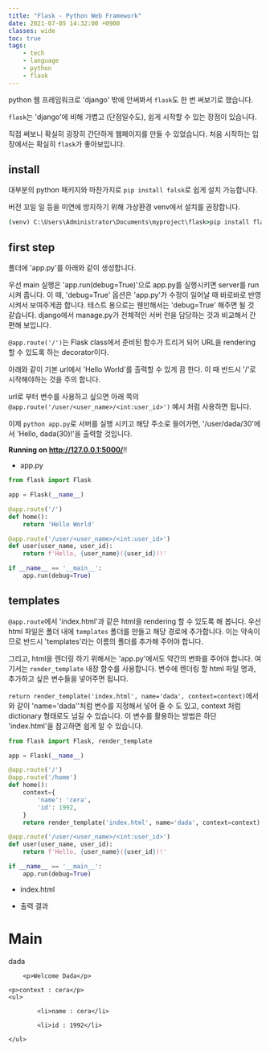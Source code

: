 ```yaml
---
title: "Flask - Python Web Framework"
date: 2021-07-05 14:32:00 +0900
classes: wide
toc: true
tags:
    - tech
    - language
    - python
    - flask
---
```


python 웹 프레임워크로 'django' 밖에 안써봐서 `flask`도 한 번 써보기로 했습니다.

`flask`는 'django'에 비해 가볍고 (단점일수도), 쉽게 시작할 수 있는 장점이 있습니다.

직접 써보니 확실히 굉장히 간단하게 웹페이지를 만들 수 있었습니다. 처음 시작하는 입장에서는 확실히 `flask`가 좋아보입니다.

## install

대부분의 python 패키지와 마찬가지로 `pip install falsk`로 쉽게 설치 가능합니다.

버전 꼬일 일 등을 미연에 방지하기 위해 가상환경 venv에서 설치를 권장합니다.

```cmd
(venv) C:\Users\Administrator\Documents\myproject\flask>pip install flask
```

## first step

폴더에 'app.py'를 아래와 같이 생성합니다.

우선 main 실행은 'app.run(debug=True)'으로 app.py를 실행시키면 server를 run 시켜 줍니다. 이 때, 'debug=True' 옵션은 'app.py'가 수정이 일어날 때 바로바로 반영 시켜서 보여주게끔 합니다. 테스트 용으로는 웬만해서는 'debug=True' 해주면 될 것 같습니다. django에서 manage.py가 전체적인 서버 런을 담당하는 것과 비교해서 간편해 보입니다.

`@app.route('/')`는 Flask class에서 준비된 함수가 트리거 되어 URL을 rendering 할 수 있도록 하는 decorator이다.

아래와 같이 기본 url에서 'Hello World'를 출력할 수 있게 끔 한다. 이 때 반드시 '/'로 시작해야하는 것을 주의 합니다.

url로 부터 변수를 사용하고 싶으면 아래 쪽의 `@app.route('/user/<user_name>/<int:user_id>')` 예시 처럼 사용하면 됩니다.

이제 `python app.py`로 서버를 실행 시키고 해당 주소로 들어가면, '/user/dada/30'에서 'Hello, dada(30)!'을 출력할 것입니다.

**Running on http://127.0.0.1:5000/**!!

- app.py

```python
from flask import Flask

app = Flask(__name__)

@app.route('/')
def home():
    return 'Hello World'

@app.route('/user/<user_name>/<int:user_id>')
def user(user_name, user_id):
    return f'Hello, {user_name}({user_id})!'

if __name__ == '__main__':
    app.run(debug=True)
```

## templates

`@app.route`에서 'index.html'과 같은 html을 rendering 할 수 있도록 해 봅니다. 우선 html 파일은 폴더 내에 `templates` 폴더를 만들고 해당 경로에 추가합니다. 이는 약속이므로 반드시 'templates'라는 이름의 폴더를 추가해 주어야 합니다.

그리고, html을 렌더링 하기 위해서는 'app.py'에서도 약간의 변화를 주어야 합니다. 여기서는 `render_template` 내장 함수를 사용합니다. 변수에 렌더링 할 html 파일 명과, 추가하고 싶은 변수들을 넣어주면 됩니다.

`return render_template('index.html', name='dada', context=context)`에서와 같이 'name='dada''처럼 변수를 지정해서 넣어 줄 수 도 있고, context 처럼 dictionary 형태로도 넘길 수 있습니다. 이 변수를 활용하는 방법은 하단 'index.html'을 참고하면 쉽게 알 수 있습니다.

```python
from flask import Flask, render_template

app = Flask(__name__)

@app.route('/')
@app.route('/home')
def home():
    context={
        'name': 'cera',
        'id': 1992,
    }
    return render_template('index.html', name='dada', context=context)

@app.route('/user/<user_name>/<int:user_id>')
def user(user_name, user_id):
    return f'Hello, {user_name}({user_id})!'

if __name__ == '__main__':
    app.run(debug=True)
```

- index.html



- 출력 결과

<div>
    <h1>Main</h1>
    <p>dada</p>

        <p>Welcome Dada</p>

    <p>context : cera</p>
    <ul>

            <li>name : cera</li>

            <li>id : 1992</li>

    </ul>
</div>

